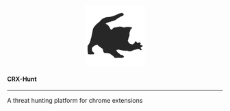 <p align="center">
  <img alt="CRX Hunt" src="https://github.com/colincowie/CRX-Hunt/raw/master/static/logo.png" height="140" />
  <h4>CRX-Hunt</h4>
</p>
<hr>

A threat hunting platform for chrome extensions
